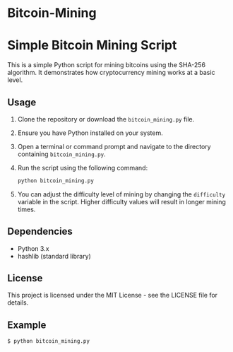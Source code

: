 # Bitcoin-Mining
# Simple Bitcoin Mining Script

This is a simple Python script for mining bitcoins using the SHA-256 algorithm. It demonstrates how cryptocurrency mining works at a basic level.

## Usage

1. Clone the repository or download the `bitcoin_mining.py` file.
2. Ensure you have Python installed on your system.
3. Open a terminal or command prompt and navigate to the directory containing `bitcoin_mining.py`.
4. Run the script using the following command:

    ```bash
    python bitcoin_mining.py
    ```

5. You can adjust the difficulty level of mining by changing the `difficulty` variable in the script. Higher difficulty values will result in longer mining times.

## Dependencies

- Python 3.x
- hashlib (standard library)

## License

This project is licensed under the MIT License - see the LICENSE file for details.

## Example

```bash
$ python bitcoin_mining.py


